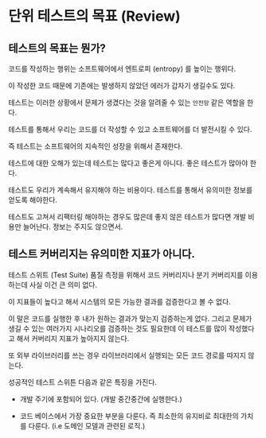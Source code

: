 # 단위 테스트의 목표 (Review)

## 테스트의 목표는 뭔가? 

코드를 작성하는 행위는 소프트웨어에서 엔트로피 (entropy) 를 높이는 행위다.

이 작성한 코드 때문에 기존에는 발생하지 않았던 에러가 갑자기 생길수도 있다.

테스트는 이러한 상황에서 문제가 생겼다는 것을 알려줄 수 있는 `안전망` 같은 역할을 한다.

테스트를 통해서 우리는 코드를 더 작성할 수 있고 소프트웨어를 더 발전시킬 수 있다.

즉 테스트는 소프트웨어의 지속적인 성장을 위해서 존재한다.

테스트에 대한 오해가 있는데 테스트는 많다고 좋은게 아니다. 좋은 테스트가 많아야 한다.

테스트도 우리가 계속해서 유지해야 하는 비용이다. 테스트를 통해서 유의미한 정보를 얻도록 해야한다.

테스트도 고쳐서 리팩터링 해야하는 경우도 많은데 좋지 않은 테스트가 많다면 개발 비용만 늘어난다. 정보는 주지도 않으면서.


## 테스트 커버리지는 유의미한 지표가 아니다. 

테스트 스위트 (Test Suite) 품질 측정을 위해서 코드 커버리지나 분기 커버리지를 이용하는데 사실 이건 큰 의미 없다. 

이 지표들이 높다고 해서 시스템의 모든 가능한 결과를 검증한다고 볼 수 없다.

이 말은 코드를 실행한 후 내가 원하는 결과가 맞는지 검증하는게 없다. 그리고 문제가 생길 수 있는 여러가지 시나리오를 검증하는 것도 필요한데 이 테스트를 많이 작성했다고 해서 커버리지 지표가 높아지지 않는다. 

또 외부 라이브러리를 쓰는 경우 라이브러리에서 실행되는 모든 코드 경로를 따지지 않는다. 

성공적인 테스트 스위튼 다음과 같은 특징을 가진다.

- 개발 주기에 포함되어 있다. (개발 중간중간에 실행한다.)

- 코드 베이스에서 가장 중요한 부분을 다룬다. 즉 최소한의 유지비로 최대한의 가치를 다룬다. (i.e 도메인 모델과 관련된 로직.)

